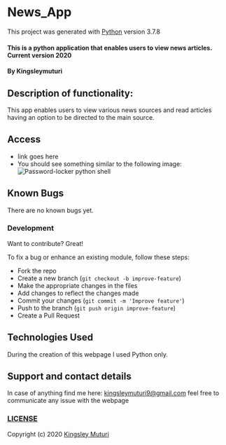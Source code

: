 # News_App

This project was generated with [Python](https://github.com/python) version 3.7.8
  
#### This is a python application that enables users to view news articles. Current version 2020
</table>
</tr>
</td>

#### By **Kingsleymuturi**
  
## Description of functionality:
This app enables users to view various news sources and read articles having an option to be directed to the main source.
## Access
* link goes here
* You should see something similar to the following image:
![Password-locker python shell](Image/passapp.jpg)

## Known Bugs
There are no known bugs yet.
### Development
Want to contribute? Great!

To fix a bug or enhance an existing module, follow these steps:

- Fork the repo
- Create a new branch (`git checkout -b improve-feature`)
- Make the appropriate changes in the files
- Add changes to reflect the changes made
- Commit your changes (`git commit -m 'Improve feature'`)
- Push to the branch (`git push origin improve-feature`)
- Create a Pull Request 

## Technologies Used
During the creation of this webpage I used Python only.
## Support and contact details
In case of anything find me here: kingsleymuturi9@gmail.com feel free to communicate any issue with the webpage

### [LICENSE](https://github.com/Kingsleymuturi/News-app/blob/master/LICENSE)
Copyright (c) 2020 [Kingsley Muturi ](https://github.com/Kingsleymuturi)
